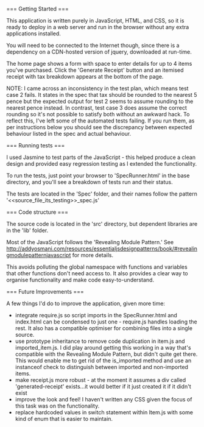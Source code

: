 === Getting Started ===

This application is written purely in JavaScript, HTML, and CSS, so it is ready to deploy in a web server and run in the browser without any extra applications installed.

You will need to be connected to the Internet though, since there is a dependency on a CDN-hosted version of jquery, downloaded at run-time.

The home page shows a form with space to enter details for up to 4 items you've purchased. Click the 'Generate Receipt' button and an itemised receipt with tax breakdown appears at the bottom of the page.

NOTE: I came across an inconsistency in the test plan, which means test case 2 fails. It states in the spec that tax should be rounded to the nearest 5 pence but the expected output for test 2 seems to assume rounding to the nearest pence instead.
In contrast, test case 3 does assume the correct rounding so it's not possible to satisfy both without an awkward hack. To reflect this, I've left some of the automated tests failing. If you run them, as per instructions below you should see the discrepancy between expected behaviour listed in the spec and actual behaviour.

=== Running tests ===

I used Jasmine to test parts of the JavaScript - this helped produce a clean design and provided easy regression testing as I extended the functionality.

To run the tests, just point your browser to 'SpecRunner.html' in the base directory, and you'll see a breakdown of tests run and their status.

The tests are located in the 'Spec' folder, and their names follow the pattern '<<source_file_its_testing>>_spec.js'


=== Code structure ===

The source code is located in the 'src' directory, but dependent libraries are in the 'lib' folder.

Most of the JavaScript follows the 'Revealing Module Pattern.' See http://addyosmani.com/resources/essentialjsdesignpatterns/book/#revealingmodulepatternjavascript for more details.

This avoids polluting the global namespace with functions and variables that other functions don't need access to. It also provides a clear way to organise functionality and make code easy-to-understand.

 === Future Improvements ===

 A few things I'd do to improve the application, given more time:

 * integrate require.js so script imports in the SpecRunner.html and index.html can be condensed to just one - require.js handles loading the rest. It also has a compatible optimiser for combining files into a single source.
 * use prototype inheritance to remove code duplication in item.js and imported_item.js. I did play around getting this working in a way that's compatible with the Revealing Module Pattern, but didn't quite get there. This would enable me to get rid of the is_imported method and use an instanceof check to distinguish between imported and non-imported items.
 * make receipt.js more robust - at the moment it assumes a div called 'generated-receipt' exists...it would better if it just created it if it didn't exist
 * improve the look and feel! I haven't written any CSS given the focus of this task was on the functionality.
 * replace hardcoded values in switch statement within Item.js with some kind of enum that is easier to maintain.




